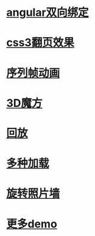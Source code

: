 # [angular双向绑定](https://edward7503.github.io/DEMO/DEMO/cart_demo/index.html)
# [css3翻页效果](https://edward7503.github.io/DEMO/DEMO/page_fliper/index.html)
# [序列帧动画](https://edward7503.github.io/DEMO/DEMO/序列帧动画/index.html)
# [3D魔方](https://edward7503.github.io/DEMO/DEMO/3D魔方.html)
# [回放](https://edward7503.github.io/DEMO/DEMO/回放.html)
# [多种加载](https://edward7503.github.io/DEMO/DEMO/多种加载.html)
# [旋转照片墙](https://edward7503.github.io/DEMO/DEMO/旋转照片墙.html)
# [更多demo](https://github.com/Edward7503/DEMO)
